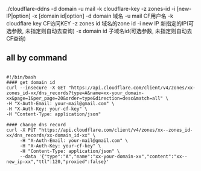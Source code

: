./cloudflare-ddns -d domain -u mail -k cloudflare-key -z zones-id -i [new-IP|option] -x [domain id|option]
-d domain          域名
-u mail            CF用户名
-k cloudflare key  CF访问KEY
-z zones id        域名的zone id
-i new IP          新指定的IP(可选参数, 未指定则自动去查询)
-x domain id       子域名id(可选参数, 未指定则自动去CF查询)

## all by command

```

#!/bin/bash
#### get domain id
curl --insecure -X GET "https://api.cloudflare.com/client/v4/zones/xx-zones_id-xx/dns_records?type=A&name=xx-your_domain-xx&page=1&per_page=20&order=type&direction=desc&match=all" \
-H "X-Auth-Email: your-mail@gmail.com" \
-H "X-Auth-Key: your-cf-key" \
-H "Content-Type: application/json" 

#### change dns record
curl -X PUT "https://api.cloudflare.com/client/v4/zones/xx--zones_id-xx/dns_records/xx-domain_id-xx" \
     -H "X-Auth-Email: your-mail@gmail.com" \
     -H "X-Auth-Key: your-cf-key" \
     -H "Content-Type: application/json" \
     --data '{"type":"A","name":"xx-your-domain-xx","content":"xx--new_ip-xx","ttl":120,"proxied":false}'

```
